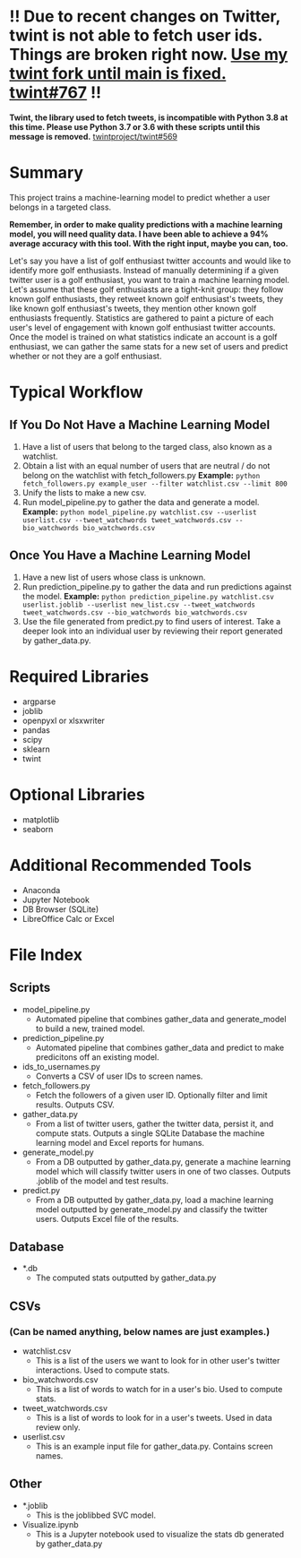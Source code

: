 # !! Due to recent changes on Twitter, twint is not able to fetch user ids. Things are broken right now. [Use my twint fork until main is fixed.](https://github.com/calebglawson/twint) [twint#767](https://github.com/twintproject/twint/issues/767) !!

**Twint, the library used to fetch tweets, is incompatible with Python 3.8 at this time.  Please use Python 3.7 or 3.6 with these scripts until this message is removed.** [twintproject/twint#569](https://github.com/twintproject/twint/issues/569)

# Summary
This project trains a machine-learning model to predict whether a user belongs in a targeted class.

**Remember, in order to make quality predictions with a machine learning model, you will need quality data. I have been able to achieve a 94% average accuracy with this tool. With the right input, maybe you can, too.**

Let's say you have a list of golf enthusiast twitter accounts and would like to identify more golf enthusiasts. Instead of manually determining if a given twitter user is a golf enthusiast, you want to train a machine learning model. Let's assume that these golf enthusiasts are a tight-knit group: they follow known golf enthusiasts, they retweet known golf enthusiast's tweets, they like known golf enthusiast's tweets, they mention other known golf enthusiasts frequently. Statistics are gathered to paint a picture of each user's level of engagement with known golf enthusiast twitter accounts.  Once the model is trained on what statistics indicate an account is a golf enthusiast, we can gather the same stats for a new set of users and predict whether or not they are a golf enthusiast.

# Typical Workflow
## If You Do Not Have a Machine Learning Model
1. Have a list of users that belong to the targed class, also known as a watchlist.
2. Obtain a list with an equal number of users that are neutral / do not belong on the watchlist with fetch_followers.py **Example:** ```python fetch_followers.py example_user --filter watchlist.csv --limit 800```
3. Unify the lists to make a new csv.
4. Run model_pipeline.py to gather the data and generate a model. **Example:** ```python model_pipeline.py watchlist.csv --userlist userlist.csv --tweet_watchwords tweet_watchwords.csv --bio_watchwords bio_watchwords.csv```
## Once You Have a Machine Learning Model
1. Have a new list of users whose class is unknown.
2. Run prediction_pipeline.py to gather the data and run predictions against the model. **Example:** ```python prediction_pipeline.py watchlist.csv userlist.joblib --userlist new_list.csv --tweet_watchwords tweet_watchwords.csv --bio_watchwords bio_watchwords.csv```
3. Use the file generated from predict.py to find users of interest. Take a deeper look into an individual user by reviewing their report generated by gather_data.py.

# Required Libraries
* argparse
* joblib
* openpyxl or xlsxwriter
* pandas
* scipy
* sklearn
* twint

# Optional Libraries
* matplotlib
* seaborn

# Additional Recommended Tools
* Anaconda
* Jupyter Notebook
* DB Browser (SQLite)
* LibreOffice Calc or Excel

# File Index
## Scripts
* model_pipeline.py
    * Automated pipeline that combines gather_data and generate_model to build a new, trained model.
* prediction_pipeline.py
    * Automated pipeline that combines gather_data and predict to make predicitons off an existing model.
* ids_to_usernames.py
    * Converts a CSV of user IDs to screen names.
* fetch_followers.py
    * Fetch the followers of a given user ID. Optionally filter and limit results. Outputs CSV.
* gather_data.py
    * From a list of twitter users, gather the twitter data, persist it, and compute stats. Outputs a single SQLite Database the machine learning model and Excel reports for humans.
* generate_model.py
    * From a DB outputted by gather_data.py, generate a machine learning model which will classify twitter users in one of two classes. Outputs .joblib of the model and test results.
* predict.py
    * From a DB outputted by gather_data.py, load a machine learning model outputted by generate_model.py and classify the twitter users. Outputs Excel file of the results.
## Database
* *.db
    * The computed stats outputted by gather_data.py

## CSVs
### (Can be named anything, below names are just examples.)
* watchlist.csv
    * This is a list of the users we want to look for in other user's twitter interactions. Used to compute stats.
* bio_watchwords.csv
    * This is a list of words to watch for in a user's bio. Used to compute stats.
* tweet_watchwords.csv
    * This is a list of words to look for in a user's tweets. Used in data review only.
* userlist.csv
    * This is an example input file for gather_data.py. Contains screen names.

## Other
* *.joblib
    * This is the joblibbed SVC model.
* Visualize.ipynb
    * This is a Jupyter notebook used to visualize the stats db generated by gather_data.py
